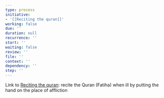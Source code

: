 ```yaml
---
type: process
initiative:
- '[[Reciting the quran]]'
working: false
due: ''
duration: null
recurrence: ''
start: ''
waiting: false
review: ''
file: ''
context: ''
dependency: ''
step: ''
---
```


Link to [Reciting the quran](docs/sidebar1/Initiatives/worship/Reciting%20the%20quran.md): recite the Quran (Fatiha) when ill by putting the hand on the place of affliction
